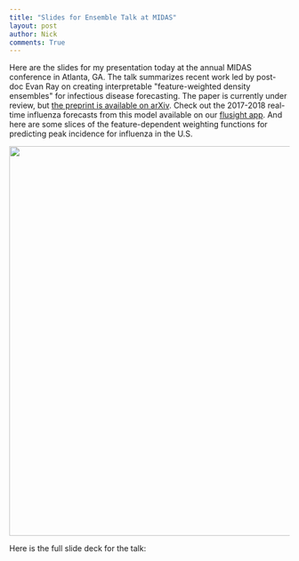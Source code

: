 ```yaml
---
title: "Slides for Ensemble Talk at MIDAS"
layout: post
author: Nick
comments: True
---
```


Here are the slides for my presentation today at the annual MIDAS conference in Atlanta, GA. The talk summarizes recent work led by post-doc Evan Ray on creating interpretable "feature-weighted density ensembles" for infectious disease forecasting. The paper is currently under review, but [the preprint is available on arXiv](https://arxiv.org/abs/1703.10936). Check out the 2017-2018 real-time influenza forecasts from this model available on our [flusight app](http://reichlab.io/flusight/). And here are some slices of the feature-dependent weighting functions for predicting peak incidence for influenza in the U.S.

<img class="img-responsive" width="700" src="http://reichlab.io/images/ensemble-model-weights.png">


<!--more-->

Here is the full slide deck for the talk:
<script async class="speakerdeck-embed" data-id="5c7b7fc721c44d4db80dae250db0a704" data-ratio="1.33333333333333" src="//speakerdeck.com/assets/embed.js"></script>
